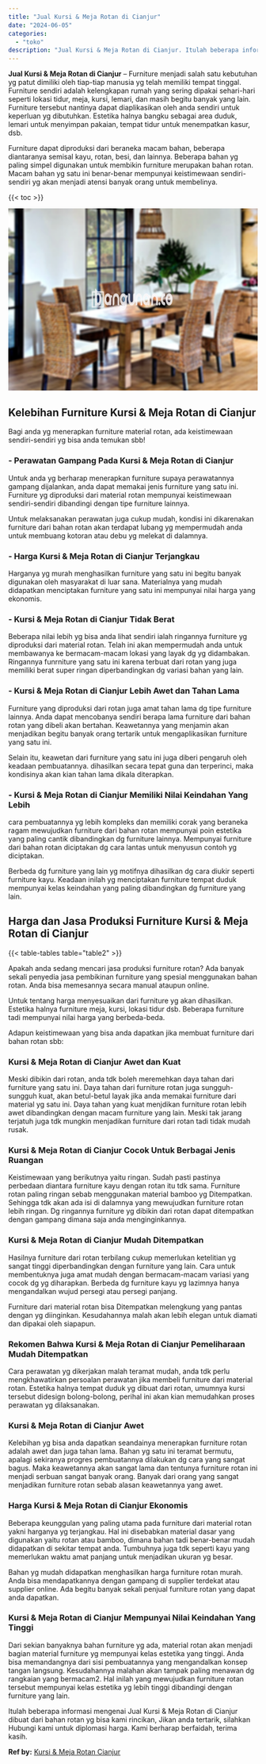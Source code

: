 ```yaml
---
title: "Jual Kursi & Meja Rotan di Cianjur"
date: "2024-06-05"
categories: 
  - "toko"
description: "Jual Kursi & Meja Rotan di Cianjur. Itulah beberapa informasi mengenai Jual Kursi & Meja Rotan di Cianjur dibuat dari bahan rotan yg bisa kami rincikan, Jika..."
---
```


**Jual Kursi & Meja Rotan di Cianjur** – Furniture menjadi salah satu kebutuhan yg patut dimiliki oleh tiap-tiap manusia yg telah memiliki tempat tinggal. Furniture sendiri adalah kelengkapan rumah yang sering dipakai sehari-hari seperti lokasi tidur, meja, kursi, lemari, dan masih begitu banyak yang lain. Furniture tersebut nantinya dapat diaplikasikan oleh anda sendiri untuk keperluan yg dibutuhkan. Estetika halnya bangku sebagai area duduk, lemari untuk menyimpan pakaian, tempat tidur untuk menempatkan kasur, dsb.

Furniture dapat diproduksi dari beraneka macam bahan, beberapa diantaranya semisal kayu, rotan, besi, dan lainnya. Beberapa bahan yg paling simpel digunakan untuk membikin furniture merupakan bahan rotan. Macam bahan yg satu ini benar-benar mempunyai keistimewaan sendiri-sendiri yg akan menjadi atensi banyak orang untuk membelinya.

{{< toc >}}

![Jual Kursi & Meja Rotan di Cianjur](/images/kursi-meja-rotan-murah21.png)

## Kelebihan Furniture Kursi & Meja Rotan di Cianjur

Bagi anda yg menerapkan furniture material rotan, ada keistimewaan sendiri-sendiri yg bisa anda temukan sbb!

### \- Perawatan Gampang Pada Kursi & Meja Rotan di Cianjur

Untuk anda yg berharap menerapkan furniture supaya perawatannya gampang dijalankan, anda dapat memakai jenis furniture yang satu ini. Furniture yg diproduksi dari material rotan mempunyai keistimewaan sendiri-sendiri dibandingi dengan tipe furniture lainnya.

Untuk melaksanakan perawatan juga cukup mudah, kondisi ini dikarenakan furniture dari bahan rotan akan terdapat lubang yg mempermudah anda untuk membuang kotoran atau debu yg melekat di dalamnya.

### \- Harga Kursi & Meja Rotan di Cianjur Terjangkau

Harganya yg murah menghasilkan furniture yang satu ini begitu banyak digunakan oleh masyarakat di luar sana. Materialnya yang mudah didapatkan menciptakan furniture yang satu ini mempunyai nilai harga yang ekonomis.

### \- Kursi & Meja Rotan di Cianjur Tidak Berat

Beberapa nilai lebih yg bisa anda lihat sendiri ialah ringannya furniture yg diproduksi dari material rotan. Telah ini akan mempermudah anda untuk membawanya ke bermacam-macam lokasi yang layak dg yg didambakan. Ringannya funrniture yang satu ini karena terbuat dari rotan yang juga memiliki berat super ringan diperbandingkan dg variasi bahan yang lain.

### \- Kursi & Meja Rotan di Cianjur Lebih Awet dan Tahan Lama

Furniture yang diproduksi dari rotan juga amat tahan lama dg tipe furniture lainnya. Anda dapat mencobanya sendiri berapa lama furniture dari bahan rotan yang dibeli akan bertahan. Keawetannya yang menjamin akan menjadikan begitu banyak orang tertarik untuk mengaplikasikan furniture yang satu ini.

Selain itu, keawetan dari furniture yang satu ini juga diberi pengaruh oleh keadaan pembuatannya. dihasilkan secara tepat guna dan terperinci, maka kondisinya akan kian tahan lama dikala diterapkan.

### \- Kursi & Meja Rotan di Cianjur Memiliki Nilai Keindahan Yang Lebih

cara pembuatannya yg lebih kompleks dan memiliki corak yang beraneka ragam mewujudkan furniture dari bahan rotan mempunyai poin estetika yang paling cantik dibandingkan dg furniture lainnya. Mempunyai furniture dari bahan rotan diciptakan dg cara lantas untuk menyusun contoh yg diciptakan.

Berbeda dg furniture yang lain yg motifnya dihasilkan dg cara diukir seperti furniture kayu. Keadaan inilah yg menciptakan furniture tempat duduk mempunyai kelas keindahan yang paling dibandingkan dg furniture yang lain.

## Harga dan Jasa Produksi Furniture Kursi & Meja Rotan di Cianjur

{{< table-tables table="table2" >}}

Apakah anda sedang mencari jasa produksi furniture rotan? Ada banyak sekali penyedia jasa pembikinan furniture yang spesial menggunakan bahan rotan. Anda bisa memesannya secara manual ataupun online.

Untuk tentang harga menyesuaikan dari furniture yg akan dihasilkan. Estetika halnya furniture meja, kursi, lokasi tidur dsb. Beberapa furniture tadi mempunyai nilai harga yang berbeda-beda.

Adapun keistimewaan yang bisa anda dapatkan jika membuat furniture dari bahan rotan sbb:

### Kursi & Meja Rotan di Cianjur Awet dan Kuat

Meski dibikin dari rotan, anda tdk boleh meremehkan daya tahan dari furniture yang satu ini. Daya tahan dari furniture rotan juga sungguh-sungguh kuat, akan betul-betul layak jika anda memakai furniture dari material yg satu ini. Daya tahan yang kuat menjdikan furniture rotan lebih awet dibandingkan dengan macam furniture yang lain. Meski tak jarang terjatuh juga tdk mungkin menjadikan furniture dari rotan tadi tidak mudah rusak.

### Kursi & Meja Rotan di Cianjur Cocok Untuk Berbagai Jenis Ruangan

Keistimewaan yang berikutnya yaitu ringan. Sudah pasti pastinya perbedaan diantara furniture kayu dengan rotan itu tdk sama. Furniture rotan paling ringan sebab menggunakan material bamboo yg Ditempatkan. Sehingga tdk akan ada isi di dalamnya yang mewujudkan furniture rotan lebih ringan. Dg ringannya furniture yg dibikin dari rotan dapat ditempatkan dengan gampang dimana saja anda menginginkannya.

### Kursi & Meja Rotan di Cianjur Mudah Ditempatkan

Hasilnya furniture dari rotan terbilang cukup memerlukan ketelitian yg sangat tinggi diperbandingkan dengan furniture yang lain. Cara untuk membentuknya juga amat mudah dengan bermacam-macam variasi yang cocok dg yg diharapkan. Berbeda dg furniture kayu yg lazimnya hanya mengandalkan wujud persegi atau persegi panjang.

Furniture dari material rotan bisa Ditempatkan melengkung yang pantas dengan yg diinginkan. Kesudahannya malah akan lebih elegan untuk diamati dan dipakai oleh siapapun.

### Rekomen Bahwa Kursi & Meja Rotan di Cianjur Pemeliharaan Mudah Ditempatkan

Cara perawatan yg dikerjakan malah teramat mudah, anda tdk perlu mengkhawatirkan persoalan perawatan jika membeli furniture dari material rotan. Estetika halnya tempat duduk yg dibuat dari rotan, umumnya kursi tersebut didesign bolong-bolong, perihal ini akan kian memudahkan proses perawatan yg dilaksanakan.

### Kursi & Meja Rotan di Cianjur Awet

Kelebihan yg bisa anda dapatkan seandainya menerapkan furniture rotan adalah awet dan juga tahan lama. Bahan yg satu ini teramat bermutu, apalagi sekiranya progres pembuatannya dilakukan dg cara yang sangat bagus. Maka keawetannya akan sangat lama dan tentunya furniture rotan ini menjadi serbuan sangat banyak orang. Banyak dari orang yang sangat menjadikan furniture rotan sebab alasan keawetannya yang awet.

### Harga Kursi & Meja Rotan di Cianjur Ekonomis

Beberapa keunggulan yang paling utama pada furniture dari material rotan yakni harganya yg terjangkau. Hal ini disebabkan material dasar yang digunakan yaitu rotan atau bamboo, dimana bahan tadi benar-benar mudah didapatkan di sekitar tempat anda. Tumbuhnya juga tdk seperti kayu yang memerlukan waktu amat panjang untuk menjadikan ukuran yg besar.

Bahan yg mudah didapatkan menghasilkan harga furniture rotan murah. Anda bisa mendapatkannya dengan gampang di supplier terdekat atau supplier online. Ada begitu banyak sekali penjual furniture rotan yang dapat anda dapatkan.

### Kursi & Meja Rotan di Cianjur Mempunyai Nilai Keindahan Yang Tinggi

Dari sekian banyaknya bahan furniture yg ada, material rotan akan menjadi bagian material furniture yg mempunyai kelas estetika yang tinggi. Anda bisa memandangnya dari sisi pembuatannya yang mengandalkan konsep tangan langsung. Kesudahannya malahan akan tampak paling menawan dg rangkaian yang bermacam2. Hal inilah yang mewujudkan furniture rotan tersebut mempunyai kelas estetika yg lebih tinggi dibandingi dengan furniture yang lain.

Itulah beberapa informasi mengenai Jual Kursi & Meja Rotan di Cianjur dibuat dari bahan rotan yg bisa kami rincikan, Jikan anda tertarik, silahkan Hubungi kami untuk diplomasi harga. Kami berharap berfaidah, terima kasih.

**Ref by:** [Kursi & Meja Rotan Cianjur](https://id.wikipedia.org/wiki/Kursi)
